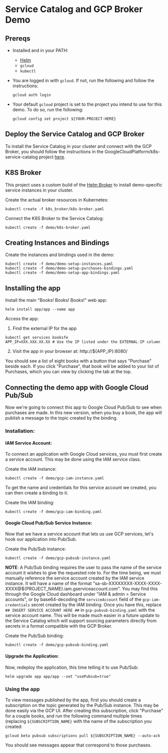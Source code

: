 # Service Catalog and GCP Broker Demo

## Prereqs

- Installed and in your PATH:
  - [Helm](https://github.com/kubernetes/helm)
  - `gcloud`
  - `kubectl`

- You are logged in with `gcloud`. If not, run the following and follow the
  instructions:
  ```
  gcloud auth login
  ```

- Your default `gcloud` project is set to the project you intend to use for this
demo. To do so, run the following:
  ```
  gcloud config set project ${YOUR-PROJECT-HERE}
  ```

## Deploy the Service Catalog and GCP Broker

To install the Service Catalog in your cluster and connect with the GCP Broker,
you should follow the instructions in the
GoogleCloudPlatform/k8s-service-catalog project
[here](https://github.com/GoogleCloudPlatform/k8s-service-catalog).

## K8S Broker

This project uses a custom build of the
[Helm Broker](https://github.com/google/helm-broker) to install demo-specific
service instances in your cluster.

Create the actual broker resources in Kubernetes:

```
kubectl create -f k8s_broker/k8s-broker.yaml
```

Connect the K8S Broker to the Service Catalog:

```
kubectl create -f demo/k8s-broker.yaml
```

## Creating Instances and Bindings

Create the instances and bindings used in the demo:

```
kubectl create -f demo/demo-setup-instances.yaml
kubectl create -f demo/demo-setup-purchases-bindings.yaml
kubectl create -f demo/demo-setup-app-bindings.yaml
```

## Installing the app

Install the main "Books! Books! Books!" web app:

```
helm install app/app --name app
```

Access the app:

1) Find the external IP for the app
```
kubectl get services booksfe
APP_IP=XXX.XXX.XX.XX # Use the IP listed under the EXTERNAL-IP column
```

2) Visit the app in your browser at: http://${APP_IP}:8080/

You should see a list of eight books with a button that says "Purchase" beside
each. If you click "Purchase", that book will be added to your list of
Purchases, which you can view by clicking the tab at the top.

## Connecting the demo app with Google Cloud Pub/Sub
Now we're going to connect this app to Google Cloud Pub/Sub to see when
purchases are made. In this new version, when you buy a book, the app
will publish a message to the topic created by the binding.

### Installation:

#### IAM Service Account:
To connect an application with Google Cloud services, you must first create a
service account. This may be done using the IAM service class.

Create the IAM instance:
```
kubectl create -f demo/gcp-iam-instance.yaml
```

To get the name and credentials for this service account we created, you can
then create a binding to it.

Create the IAM binding:
```
kubectl create -f demo/gcp-iam-binding.yaml
```

#### Google Cloud Pub/Sub Service Instance:
Now that we have a service account that lets us use GCP services, let's hook our
application into Pub/Sub.

Create the Pub/Sub instance:
```
kubectl create -f demo/gcp-pubsub-instance.yaml
```

**NOTE**: A Pub/Sub binding requires the user to pass the name of the service
account it wishes to give the requested role to. For the time being, we must
manually reference the service account created by the IAM service instance. It
will have a name of the format
"sa-sb-XXXXXXXX-XXXX-XXXX-XXXX@${PROJECT_NAME}.iam.gserviceaccount.com". You may
find this through the Google Cloud dashboard under "IAM & admin > Service
accounts", or by base64-decoding the `serviceAccount` field of the
`gcp-iam-credentials` secret created by the IAM binding. Once you have this,
replace `## INSERT SERVICE ACCOUNT HERE ##` in `gcp-pubsub-binding.yaml` with
the service account name. This will be made much easier in a future update to
the Service Catalog which will support sourcing parameters directly from secrets
in a format compatible with the GCP Broker.

Create the Pub/Sub binding:
```
kubectl create -f demo/gcp-pubsub-binding.yaml
```

#### Upgrade the Application:
Now, redeploy the application, this time telling it to use Pub/Sub:

```
helm upgrade app app/app --set "usePubsub=true"
```

### Using the app

To view messages published by the app, first you should create a subscription on
the topic generated by the Pub/Sub instance. This may be done easily via the GCP
UI. After creating this subscription, click "Purchase" for a couple books, and
run the following command multiple times (replacing `${SUBSCRIPTION_NAME}` with
the name of the subscription you created:

```
gcloud beta pubsub subscriptions pull ${SUBSCRIPTION_NAME} --auto-ack
```

You should see messages appear that correspond to those purchases.
